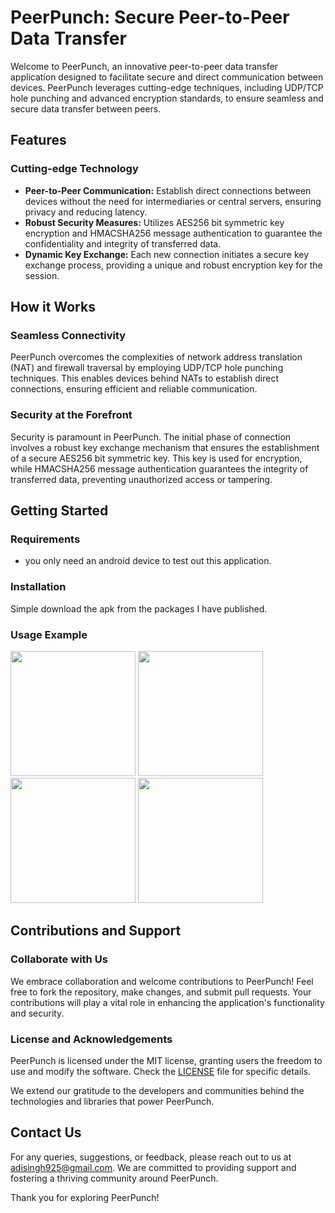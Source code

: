 # PeerPunch: Secure Peer-to-Peer Data Transfer

Welcome to PeerPunch, an innovative peer-to-peer data transfer application designed to facilitate secure and direct communication between devices. PeerPunch leverages cutting-edge techniques, including UDP/TCP hole punching and advanced encryption standards, to ensure seamless and secure data transfer between peers.

## Features

### Cutting-edge Technology

- **Peer-to-Peer Communication:** Establish direct connections between devices without the need for intermediaries or central servers, ensuring privacy and reducing latency.
- **Robust Security Measures:** Utilizes AES256 bit symmetric key encryption and HMACSHA256 message authentication to guarantee the confidentiality and integrity of transferred data.
- **Dynamic Key Exchange:** Each new connection initiates a secure key exchange process, providing a unique and robust encryption key for the session.

## How it Works

### Seamless Connectivity

PeerPunch overcomes the complexities of network address translation (NAT) and firewall traversal by employing UDP/TCP hole punching techniques. This enables devices behind NATs to establish direct connections, ensuring efficient and reliable communication.

### Security at the Forefront

Security is paramount in PeerPunch. The initial phase of connection involves a robust key exchange mechanism that ensures the establishment of a secure AES256 bit symmetric key. This key is used for encryption, while HMACSHA256 message authentication guarantees the integrity of transferred data, preventing unauthorized access or tampering.

## Getting Started

### Requirements

- you only need an android device to test out this application.

### Installation

Simple download the apk from the packages I have published.

### Usage Example

<img src="https://github.com/adisingh925/PeerPunch_rebuild/assets/68631004/bb6dc2ea-5e16-453c-a8b9-17a3f852e0f1" width="200">
<img src="https://github.com/adisingh925/PeerPunch_rebuild/assets/68631004/dcdaa2af-f385-425b-a573-983c73041a6a" width="200">
<img src="https://github.com/adisingh925/PeerPunch_rebuild/assets/68631004/3007a582-ede8-4743-ab43-d757ed29135e" width="200">
<img src="https://github.com/adisingh925/PeerPunch_rebuild/assets/68631004/7d5c81ff-e923-4a1f-a933-47e14127a71f" width="200">

## Contributions and Support

### Collaborate with Us

We embrace collaboration and welcome contributions to PeerPunch! Feel free to fork the repository, make changes, and submit pull requests. Your contributions will play a vital role in enhancing the application's functionality and security.

### License and Acknowledgements

PeerPunch is licensed under the MIT license, granting users the freedom to use and modify the software. Check the [LICENSE](LICENSE) file for specific details.

We extend our gratitude to the developers and communities behind the technologies and libraries that power PeerPunch.

## Contact Us

For any queries, suggestions, or feedback, please reach out to us at adisingh925@gmail.com. We are committed to providing support and fostering a thriving community around PeerPunch.

Thank you for exploring PeerPunch!

